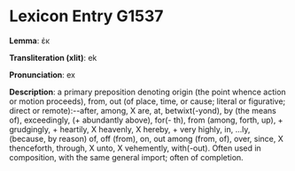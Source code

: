 # Lexicon Entry G1537

**Lemma**: ἐκ

**Transliteration (xlit)**: ek

**Pronunciation**: ex

**Description**:
a primary preposition denoting origin (the point whence action or motion proceeds), from, out (of place, time, or cause; literal or figurative; direct or remote):--after, among, X are, at, betwixt(-yond), by (the means of), exceedingly, (+ abundantly above), for(- th), from (among, forth, up), + grudgingly, + heartily, X heavenly, X hereby, + very highly, in, …ly, (because, by reason) of, off (from), on, out among (from, of), over, since, X thenceforth, through, X unto, X vehemently, with(-out). Often used in composition, with the same general import; often of completion.
